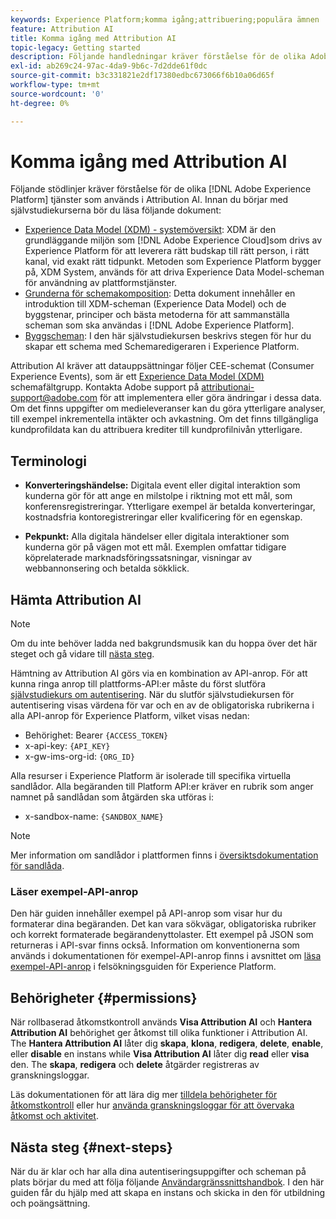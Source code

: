 ```yaml
---
keywords: Experience Platform;komma igång;attribuering;populära ämnen
feature: Attribution AI
title: Komma igång med Attribution AI
topic-legacy: Getting started
description: Följande handledningar kräver förståelse för de olika Adobe Experience Platform-tjänster som används för att använda Attribution AI. Innan du börjar med självstudiekurserna bör du läsa följande dokument.
exl-id: ab269c24-97ac-4da9-9b6c-7d2dde61f0dc
source-git-commit: b3c331821e2df17380edbc673066f6b10a06d65f
workflow-type: tm+mt
source-wordcount: '0'
ht-degree: 0%

---
```


# Komma igång med Attribution AI

Följande stödlinjer kräver förståelse för de olika [!DNL Adobe Experience Platform] tjänster som används i Attribution AI. Innan du börjar med självstudiekurserna bör du läsa följande dokument:

- [Experience Data Model (XDM) - systemöversikt](../../xdm/home.md): XDM är den grundläggande miljön som [!DNL Adobe Experience Cloud]som drivs av Experience Platform för att leverera rätt budskap till rätt person, i rätt kanal, vid exakt rätt tidpunkt. Metoden som Experience Platform bygger på, XDM System, används för att driva Experience Data Model-scheman för användning av plattformstjänster.
- [Grunderna för schemakomposition](../../xdm/schema/composition.md): Detta dokument innehåller en introduktion till XDM-scheman (Experience Data Model) och de byggstenar, principer och bästa metoderna för att sammanställa scheman som ska användas i [!DNL Adobe Experience Platform].
- [Byggscheman](../../xdm/tutorials/create-schema-ui.md): I den här självstudiekursen beskrivs stegen för hur du skapar ett schema med Schemaredigeraren i Experience Platform.

Attribution AI kräver att datauppsättningar följer CEE-schemat (Consumer Experience Events), som är ett [Experience Data Model (XDM)](../../xdm/home.md) schemafältgrupp. Kontakta Adobe support på attributionai-support@adobe.com för att implementera eller göra ändringar i dessa data. Om det finns uppgifter om medieleveranser kan du göra ytterligare analyser, till exempel inkrementella intäkter och avkastning. Om det finns tillgängliga kundprofildata kan du attribuera krediter till kundprofilnivån ytterligare.

## Terminologi

- **Konverteringshändelse:** Digitala event eller digital interaktion som kunderna gör för att ange en milstolpe i riktning mot ett mål, som konferensregistreringar. Ytterligare exempel är betalda konverteringar, kostnadsfria kontoregistreringar eller kvalificering för en egenskap.

- **Pekpunkt:** Alla digitala händelser eller digitala interaktioner som kunderna gör på vägen mot ett mål. Exemplen omfattar tidigare köprelaterade marknadsföringssatsningar, visningar av webbannonsering och betalda sökklick.

## Hämta Attribution AI

>[!NOTE]
>
>Om du inte behöver ladda ned bakgrundsmusik kan du hoppa över det här steget och gå vidare till [nästa steg](#next-steps).

Hämtning av Attribution AI görs via en kombination av API-anrop. För att kunna ringa anrop till plattforms-API:er måste du först slutföra [självstudiekurs om autentisering](https://www.adobe.com/go/platform-api-authentication-en). När du slutför självstudiekursen för autentisering visas värdena för var och en av de obligatoriska rubrikerna i alla API-anrop för Experience Platform, vilket visas nedan:

- Behörighet: Bearer `{ACCESS_TOKEN}`
- x-api-key: `{API_KEY}`
- x-gw-ims-org-id: `{ORG_ID}`

Alla resurser i Experience Platform är isolerade till specifika virtuella sandlådor. Alla begäranden till Platform API:er kräver en rubrik som anger namnet på sandlådan som åtgärden ska utföras i:

- x-sandbox-name: `{SANDBOX_NAME}`

>[!NOTE]
>
>Mer information om sandlådor i plattformen finns i [översiktsdokumentation för sandlåda](../../sandboxes/home.md).

### Läser exempel-API-anrop

Den här guiden innehåller exempel på API-anrop som visar hur du formaterar dina begäranden. Det kan vara sökvägar, obligatoriska rubriker och korrekt formaterade begärandenyttolaster. Ett exempel på JSON som returneras i API-svar finns också. Information om konventionerna som används i dokumentationen för exempel-API-anrop finns i avsnittet om [läsa exempel-API-anrop](../../landing/troubleshooting.md) i felsökningsguiden för Experience Platform.

## Behörigheter {#permissions}

När rollbaserad åtkomstkontroll används **Visa Attribution AI** och **Hantera Attribution AI** behörighet ger åtkomst till olika funktioner i Attribution AI. The **Hantera Attribution AI** låter dig **skapa**, **klona**, **redigera**, **delete**, **enable**, eller **disable** en instans while **Visa Attribution AI** låter dig **read** eller **visa** den. The **skapa**, **redigera** och **delete** åtgärder registreras av granskningsloggar.

Läs dokumentationen för att lära dig mer [tilldela behörigheter för åtkomstkontroll](../../../help/access-control/home.md) eller hur [använda granskningsloggar för att övervaka åtkomst och aktivitet](../../../help/landing/governance-privacy-security/audit-logs/overview.md).

## Nästa steg {#next-steps}

När du är klar och har alla dina autentiseringsuppgifter och scheman på plats börjar du med att följa följande [Användargränssnittshandbok](./user-guide.md). I den här guiden får du hjälp med att skapa en instans och skicka in den för utbildning och poängsättning.
